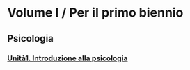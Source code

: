 # Volume I / Per il primo biennio

## Psicologia

### [Unità1. Introduzione alla psicologia](psicologia/introduzione--alla--psicologia.md)

